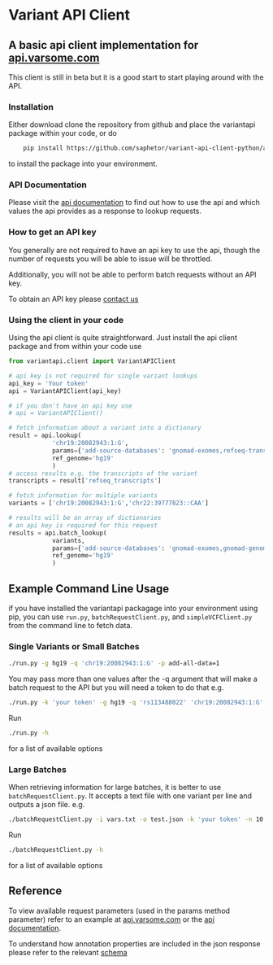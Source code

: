 # Variant API Client

## A basic api client implementation for [api.varsome.com](https://api.varsome.com)

This client is still in beta but it is a good start to start playing around with the API.

### Installation

Either download clone the repository from github and place the variantapi package
within your code, or do

```bash
    pip install https://github.com/saphetor/variant-api-client-python/archive/master.zip
```
to install the package into your environment.

### API Documentation

Please visit the [api documentation](http://docs.varsome.apiary.io) to find out how to use the api and
which values the api provides as a response to lookup requests.

### How to get an API key

You generally are not required to have an api key to use the api, though the number of requests you will be able
to issue will be throttled.

Additionally, you will not be able to perform batch requests without an API key.

To obtain an API key please [contact us](mailto:support@saphetor.com)

### Using the client in your code

Using the api client is quite straightforward. Just install the api client package and from within
your code use

```python
from variantapi.client import VariantAPIClient

# api key is not required for single variant lookups
api_key = 'Your token'
api = VariantAPIClient(api_key)

# if you don't have an api key use
# api = VariantAPIClient()

# fetch information about a variant into a dictionary
result = api.lookup(
            'chr19:20082943:1:G',
            params={'add-source-databases': 'gnomad-exomes,refseq-transcripts'},
            ref_genome='hg19'
            )
# access results e.g. the transcripts of the variant
transcripts = result['refseq_transcripts']

# fetch information for multiple variants
variants = ['chr19:20082943:1:G','chr22:39777823::CAA']

# results will be an array of dictionaries
# an api key is required for this request
results = api.batch_lookup(
            variants,
            params={'add-source-databases': 'gnomad-exomes,gnomad-genomes'},
            ref_genome='hg19'
            )
```

## Example Command Line Usage

if you have installed the variantapi packagage into your environment using pip, you can use `run.py`, `batchRequestClient.py`, and `simpleVCFClient.py` from the command line to fetch data.

### Single Variants or Small Batches

```bash
./run.py -g hg19 -q 'chr19:20082943:1:G' -p add-all-data=1
```

You may pass more than one values after the -q argument that will make a batch request
to the API but you will need a token to do that e.g.

```bash
./run.py -k 'your token' -g hg19 -q 'rs113488022' 'chr19:20082943:1:G' -p add-source-databases=gnomad-exomes,gnomad-genomes
```

Run

```bash
./run.py -h
```

for a list of available options

### Large Batches

When retrieving information for large batches, it is better to use `batchRequestClient.py`.
It accepts a text file with one variant per line and outputs a json file. e.g.

```bash
./batchRequestClient.py -i vars.txt -o test.json -k 'your token' -n 10
```

Run

```bash
./batchRequestClient.py -h
```

for a list of available options

## Reference
To view available request parameters (used in the params method parameter) refer to an example at [api.varsome.com](https://api.varsome.com) or
the [api documentation](http://docs.varsome.apiary.io).

To understand how annotation properties are included in the json response please refer to the relevant [schema](https://api.varsome.com/lookup/schema)

